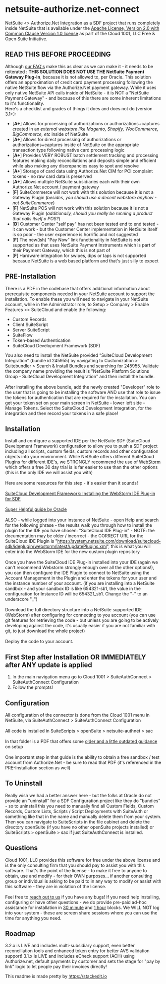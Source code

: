 # netsuite-authorize.net-connect
NetSuite <> Authorize.Net Integration as a SDF project that runs completely inside NetSuite that is available under the [Apache License, Version 2.0 with Common Clause Version 1.0 license](https://www.gocloud1001.com/cloud1001-software-licence/ "Apache License, Version 2.0 with Common Clause Version 1.0 license") as part of the Cloud 1001, LLC Free & Open Suite Initiative.

## READ THIS BEFORE PROCEEDING
Although [our FAQ's](https://www.gocloud1001.com/suiteauthconnect-faq/) make this as clear as we can make it - it needs to be reiterated : **THIS SOLUTION DOES NOT USE THE NetSuite Payment Gateway Plug-In**, because it is not allowed to, per Oracle. This solution offers an approximation of credit card payment processing following the native NetSuite flow via the Authorize.Net payment gateway. While it uses only native NetSuite API calls inside of NetSuite - it is NOT a "NetSuite Payment Gateway" - and because of this there are some inherent limitations to it's functionality.  
Here's a checklist and grades of things it does and does not do (version 3.1+):
- [**A+**] Allows for processing of authorizations or authorizations+captures created in an *external webstore like Magento, Shopify, WooCommerce, BigCommerce, etc* inside of NetSuite
- [**A+**] Allows for direct processing of authorizations or authorizations+captures inside of NetSuite on the appropriate transaction type following native card processing logic
- [**A+**] Provides VERY ROBUST batch settlement tracking and processing features making daily reconciliations and deposits simple and efficient while also making any discrepancies easy to spot and resolve
- [**A+**] Storage of card data using Authorize.Net CIM for PCI complaint tokens - no raw card data is preserved
- [**A+**] Allows multiple NetSuite subsidiaries each with their own Authorize.Net account / payment gateway
- [**F**] SuiteCommerce will not work with this solution because it is not a Gateway Plugin  (*besides, you should use a decent webstore anyhow - not SuiteCommerce*)
- [**F**] NetSuite POS will not work with this solution because it is not a Gateway Plugin  (*additionally, should you really be running a product that calls itself a POS?*)
- [**D**] Customer Center "self pay" has not been tested end to end tested - it can work - but the Customer Center implementation in NetSuite itself is so poor - the user experience is horrific and not suggested
- [**F**] The new(ish) "Pay Now" link functionality in NetSuite is not supported as that uses NetSuite Payment Instruments which is part of their Payment Gateway, which this is not part of
- [**F**] Hardware integration for swipes, dips or taps is not supported becasue NetSuite is a web based platform and that's just silly to expect

## PRE-Installation
There is a PDF in the codebase that offers additional information about prerequisite components needed in your NetSuite account to support the installation. To enable these you will need to navigate in your NetSuite account, while in the Administrator role, to Setup > Company > Enable Features >> SuiteCloud and enable the following:<br/>
- Custom Records<br/>
- Client SuiteScript<br/>
- Server SuiteScript<br/>
- SuiteFlow<br/>
- Token-based Authentication<br/>
- SuiteCloud Development Framework (SDF)<br/>

You also need to install the NetSuite provided “SuiteCloud Development Integration” (bundle id 245955) by navigating to Customization > Suitebundler > Search & Install Bundles and searching for 245955.  Validate the company name providing the result is "NetSuite Platform Solutions Group - SuiteCloud Development Integration" and then install the bundle.<br/>  
After installing the above bundle, add the newly created "Developer" role to the user that is going to be installing the software AND use that role to issue the tokens for authentication that are required for the installation.  You can get your token set on your main screen in NetSuite - lower left side - Manage Tokens.  Select the SuiteCloud Development Integration, for the integration and then record your tokens in a safe place!

## Installation
Install and configure a supported IDE per the NetSuite SDF (SuiteCloud Development Framework) configuration to allow you to push a SDF project including all scripts, custom fields, custom records and other configuration objects into your environment.  While NetSuite offers different SuiteCloud Plugins for different IDE's, we STRONGLY recommend the use of [WebStorm](https://www.jetbrains.com/webstorm/) which offers a free 30 day trial is is far easier to use than the other options (this is the only IDE we will assist you with)<br/>  
Here are some resources for this step - it's easier than it sounds!<br/>  
[SuiteCloud Development Framework: Installing the WebStorm IDE Plug-in for SDF](https://videohub.oracle.com/media/SuiteCloud+Development+FrameworkA+Installing+SuiteCloud+IDE+for+WebStorm/1_6pac06xz?ed=189)<br/>  
[Super Helpful guide by Oracle](https://docs.oracle.com/cloud/latest/netsuitecs_gs/NSIDE/NSIDE.pdf "Super Helpful guide by Oracle")<br/>  
ALSO - while logged into your instance of NetSuite - open Help and search for the following phrase - the results walk you through how to install the plugin for the IDE you have chosen: "SuiteCloud IDE Plug-in" - NOTE: the documentation may be older / incorrect - the CORRECT URL for the SuiteCloud IDE Plugin is "https://system.netsuite.com/download/suitecloud-sdk/ideplugin/webstorm/latest/updatePlugins.xml", this is what you will enter into the WebStorm IDE for the new custom plugin repository<br/>  
Once you have the SuiteCloud IDE Plug-in installed into your IDE (again we can't recommend Webstorm strongly enough over all the other options!), you can then configure the IDE Plugin to connect to NetSuite using the Account Management in the Plugin and enter the tokens for your user and the instance number of your account. (if you are installing into a NetSuite sandbox - and your sandbox ID is like 654321-sb1, the value in the configuration for Instance ID will be 654321_sb1.  Change the "-" to an underscore "_")<br/>  
Download the full directory structure into a NetSuite supported IDE (WebStorm) after configuring for connecting to you account (you can use git features for retrieving the code - but unless you are going to be actively developing against the code, it's usually easier if you are not familiar with git, to just download the whole project)<br/>  
Deploy the code to your account.

## First Step after Installation OR IMMEDIATELY after ANY update is applied
1. In the main navigation menu go to Cloud 1001 > SuiteAuthConnect > SuiteAuthConnect Configuration
2. Follow the prompts!

## Configuration
All configuration of the connector is done from the Cloud 1001 menu in NetSuite, via SuiteAuthConnect > SuiteAuthConnect Configuration<br/>  
All code is installed in SuiteScripts > openSuite > netsuite-authnet > sac<br/>  
In that folder is a PDF that offers some [older and a little outdated guidance](https://github.com/gocloud1001/netsuite-authorize.net-connect/blob/master/FileCabinet/SuiteScripts/openSuite/netsuite-authnet/sac/SuiteAuthConnect%20Installation%20Instructions.pdf) on setup<br/>  
One important step in that guide is the ability to obtain a free sandbox / test account from Authorize.Net - be sure to read that PDF (it's referenced in the PRE-Installation section as well)

## To Uninstall
Really wish we had a better answer here - but the folks at Oracle do not provide an "uninstall" for a SDF Configuration project like they do "bundles" - so to uninstall this you need to manually find all Custom Fields, Custom Records, Custom Lists, Scripts / Script Deployments with SuiteAuth or something like that in the name and manually delete them from your system.  Then you can navigate to SuiteScripts in the file cabinet and delete the directory openSuite (if you have no other openSuite projects installed) or SuiteScripts > openSuite > sac if just SuiteAuthConnect is installed.

## Questions
Cloud 1001, LLC provides this software for free under the above license and is the only consulting firm that you should pay to assist you with this software.  That's the point of the license - to make it free to anyone to obtain, use and modify - for their OWN purposes...  if another consulting group or individual is asking to be paid to in any way to modify or assist with this software - they are in violation of the license.<br/>  
Feel free to [reach out to us](https://www.gocloud1001.com "reach out to us") if you have any bugs!
If you need help installing, configuring or have other questions - we do provide pre-paid ad-hoc assistance for installation in [30 minute](https://calendly.com/cloud1001-andy/authorize-net-software-support-session-half-hour) and [1 hour](https://calendly.com/cloud1001-andy/authorize-net-software-support-session) blocks. We WILL NOT log into your system - these are screen share sessions where you can use the time for anything you need.

## Roadmap
3.2.x is LIVE and includes multi-subsidiary support, even better reconciliation tools and enhanced token entry for better AVS validation support!
3.1.x is LIVE and includes eCheck support (ACH) using Authorize.net, default payments by customer and sets the stage for "pay by link" logic to let people pay their invoices directly!

This readme is made pretty by https://stackedit.io


